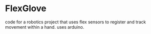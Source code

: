# FlexGlove
code for a robotics project that uses flex sensors to register and track movement within a hand. uses arduino.
